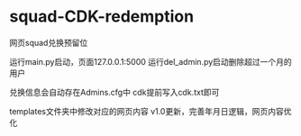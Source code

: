 # squad-CDK-redemption

网页squad兑换预留位

运行main.py启动，页面127.0.0.1:5000
运行del_admin.py启动删除超过一个月的用户

兑换信息会自动存在Admins.cfg中
cdk提前写入cdk.txt即可

templates文件夹中修改对应的网页内容
 v1.0更新，完善年月日逻辑，网页内容优化
